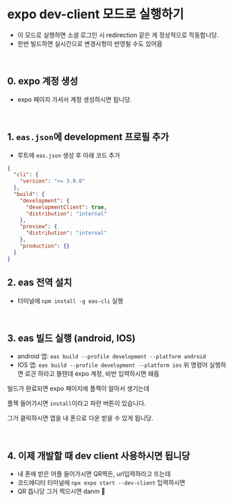 # expo dev-client 모드로 실행하기

- 이 모드로 실행하면 소셜 로그인 시 redirection 같은 게 정상적으로 작동합니당.
- 한번 빌드하면 실시간으로 변경사항이 반영될 수도 있어욥

<br/>

## 0. expo 계정 생성

- expo 페이지 가셔서 계정 생성하시면 됩니당.

<br/>

## 1. `eas.json`에 development 프로필 추가

- 루트에 `eas.json` 생성 후 아래 코드 추가

```json
{
  "cli": {
    "version": ">= 3.0.0"
  },
  "build": {
    "development": {
      "developmentClient": true,
      "distribution": "internal"
    },
    "preview": {
      "distribution": "internal"
    },
    "production": {}
  }
}
```

## 2. eas 전역 설치

- 터미널에 `npm install -g eas-cli` 실행

<br/>

## 3. eas 빌드 실행 (android, IOS)

- android 앱: `eas build --profile development --platform android`
- IOS 앱: `eas build --profile development --platform ios`
  위 명령어 실행하면 로긘 하라고 뜰텐데 expo 계정, 비번 입력하시면 돼욥

빌드가 완료되면 expo 페이지에 플젝이 알아서 생기는데

플젝 들어가시면 `install`이라고 파란 버튼이 있습니다.

그거 클릭하시면 앱을 내 폰으로 다운 받을 수 있게 됩니당.

<br/>

## 4. 이제 개발할 때 dev client 사용하시면 됩니당

- 내 폰에 받은 어플 들어가시면 QR찍든, url입력하라고 뜨는데
- 코드에디터 터미널에 `npx expo start --dev-client` 입력하시면
- QR 뜹니당 그거 찍으시면 danm 🤘
